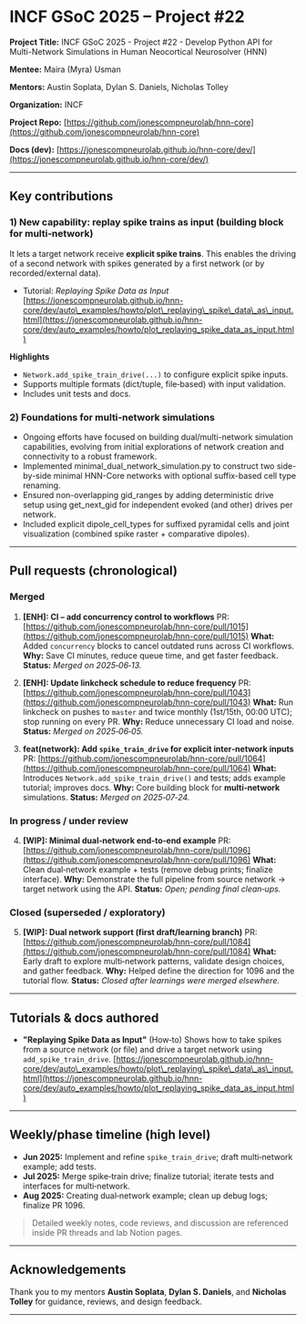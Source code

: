 # INCF GSoC 2025 – Project #22

**Project Title:** INCF GSoC 2025 - Project #22 - Develop Python API for Multi-Network Simulations in Human Neocortical Neurosolver (HNN)

**Mentee:** Maira (Myra) Usman

**Mentors:** Austin Soplata, Dylan S. Daniels, Nicholas Tolley

**Organization:** INCF

**Project Repo:** [https://github.com/jonescompneurolab/hnn-core](https://github.com/jonescompneurolab/hnn-core)

**Docs (dev):** [https://jonescompneurolab.github.io/hnn-core/dev/](https://jonescompneurolab.github.io/hnn-core/dev/)

---

## Key contributions

### 1) New capability: replay spike trains as input (building block for multi‑network)

It lets a target network receive **explicit spike trains**. This enables the driving of a second network with spikes generated by a first network (or by recorded/external data).

* Tutorial: *Replaying Spike Data as Input*
  [https://jonescompneurolab.github.io/hnn-core/dev/auto\_examples/howto/plot\_replaying\_spike\_data\_as\_input.html](https://jonescompneurolab.github.io/hnn-core/dev/auto_examples/howto/plot_replaying_spike_data_as_input.html)

**Highlights**

* `Network.add_spike_train_drive(...)` to configure explicit spike inputs.
* Supports multiple formats (dict/tuple, file‑based) with input validation.
* Includes unit tests and docs.

### 2) Foundations for multi‑network simulations

* Ongoing efforts have focused on building dual/multi-network simulation capabilities, evolving from initial explorations of network creation and connectivity to a robust framework.
* Implemented minimal_dual_network_simulation.py to construct two side-by-side minimal HNN-Core networks with optional suffix-based cell type renaming.
* Ensured non-overlapping gid_ranges by adding deterministic drive setup using get_next_gid for independent evoked (and other) drives per network.
* Included explicit dipole_cell_types for suffixed pyramidal cells and joint visualization (combined spike raster + comparative dipoles).
---

## Pull requests (chronological)

### Merged

1. **\[ENH]: CI – add concurrency control to workflows**
   PR: [https://github.com/jonescompneurolab/hnn-core/pull/1015](https://github.com/jonescompneurolab/hnn-core/pull/1015)
   **What:** Added `concurrency` blocks to cancel outdated runs across CI workflows.
   **Why:** Save CI minutes, reduce queue time, and get faster feedback.
   **Status:** *Merged on 2025‑06‑13.*

2. **\[ENH]: Update linkcheck schedule to reduce frequency**
   PR: [https://github.com/jonescompneurolab/hnn-core/pull/1043](https://github.com/jonescompneurolab/hnn-core/pull/1043)
   **What:** Run linkcheck on pushes to `master` and twice monthly (1st/15th, 00:00 UTC); stop running on every PR.
   **Why:** Reduce unnecessary CI load and noise.
   **Status:** *Merged on 2025‑06‑05.*

3. **feat(network): Add `spike_train_drive` for explicit inter‑network inputs**
   PR: [https://github.com/jonescompneurolab/hnn-core/pull/1064](https://github.com/jonescompneurolab/hnn-core/pull/1064)
   **What:** Introduces `Network.add_spike_train_drive()` and tests; adds example tutorial; improves docs.
   **Why:** Core building block for **multi‑network** simulations.
   **Status:** *Merged on 2025‑07‑24.*

### In progress / under review

4. **\[WIP]: Minimal dual‑network end‑to‑end example**
   PR: [https://github.com/jonescompneurolab/hnn-core/pull/1096](https://github.com/jonescompneurolab/hnn-core/pull/1096)
   **What:** Clean dual‑network example + tests (remove debug prints; finalize interface).
   **Why:** Demonstrate the full pipeline from source network → target network using the API.
   **Status:** *Open; pending final clean‑ups.*

### Closed (superseded / exploratory)

5. **\[WIP]: Dual network support (first draft/learning branch)**
   PR: [https://github.com/jonescompneurolab/hnn-core/pull/1084](https://github.com/jonescompneurolab/hnn-core/pull/1084)
   **What:** Early draft to explore multi‑network patterns, validate design choices, and gather feedback.
   **Why:** Helped define the direction for 1096 and the tutorial flow.
   **Status:** *Closed after learnings were merged elsewhere.*

---

## Tutorials & docs authored

* **"Replaying Spike Data as Input"** (How‑to)
  Shows how to take spikes from a source network (or file) and drive a target network using `add_spike_train_drive`.
  [https://jonescompneurolab.github.io/hnn-core/dev/auto\_examples/howto/plot\_replaying\_spike\_data\_as\_input.html](https://jonescompneurolab.github.io/hnn-core/dev/auto_examples/howto/plot_replaying_spike_data_as_input.html)

---

## Weekly/phase timeline (high level)

* **Jun 2025:** Implement and refine `spike_train_drive`; draft multi‑network example; add tests.
* **Jul 2025:** Merge spike‑train drive; finalize tutorial; iterate tests and interfaces for multi‑network.
* **Aug 2025:** Creating dual‑network example; clean up debug logs; finalize PR 1096.

> Detailed weekly notes, code reviews, and discussion are referenced inside PR threads and lab Notion pages.

---

## Acknowledgements

Thank you to my mentors **Austin Soplata**, **Dylan S. Daniels**, and **Nicholas Tolley** for guidance, reviews, and design feedback.

---
